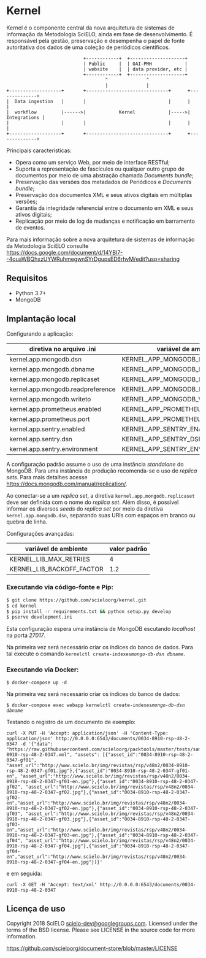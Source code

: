 # Kernel

Kernel é o componente central da nova arquitetura de sistemas de informação da
Metodologia SciELO, ainda em fase de desenvolvimento. É responsável pela gestão,
preservação e desempenha o papel de fonte autoritativa dos dados de uma coleção
de periódicos científicos.

```
                            +------------+  +--------------------+
                            | Public     |  | OAI-PMH            |
                            | website    |  | data provider, etc |
                            +------------+  +--------------------+
                                    ^              ^
                                    |              |
+-------------------+       +------------------------------+      +--------------+
|  Data ingestion   |       |                              |      |              |
|  workflow         |------>|            Kernel            |----->| Integrations |
|                   |       |                              |      |              |
+-------------------+       +------------------------------+      +--------------+
```

Principais características:

* Opera como um serviço Web, por meio de interface RESTful;
* Suporta a representação de fascículos ou qualquer outro grupo de documentos
por meio de uma abstração chamada *Documents bundle*;
* Preservação das versões dos metadados de Periódicos e *Documents bundle*;
* Preservação dos documentos XML e seus ativos digitais em múltiplas versões;
* Garantia da integridade referencial entre o documento em XML e seus ativos
digitais;
* Replicação por meio de log de mudanças e notificação em barramento de eventos.

Para mais informação sobre a nova arquitetura de sistemas de informação da Metodologia SciELO consulte https://docs.google.com/document/d/14YBl7--4ouaWBQhxzUYWRuhmegwnSYrDgupsED6rhvM/edit?usp=sharing

## Requisitos

* Python 3.7+
* MongoDB


## Implantação local

Configurando a aplicação:


diretiva no arquivo .ini          | variável de ambiente              | valor padrão
----------------------------------|-----------------------------------|--------------------
kernel.app.mongodb.dsn            | KERNEL_APP_MONGODB_DSN            | mongodb://db:27017
kernel.app.mongodb.dbname         | KERNEL_APP_MONGODB_DBNAME         | document-store
kernel.app.mongodb.replicaset     | KERNEL_APP_MONGODB_REPLICASET     |
kernel.app.mongodb.readpreference | KERNEL_APP_MONGODB_READPREFERENCE | secondaryPreferred
kernel.app.mongodb.writeto        | KERNEL_APP_MONGODB_WRITETO        | 1
kernel.app.prometheus.enabled     | KERNEL_APP_PROMETHEUS_ENABLED     | True
kernel.app.prometheus.port        | KERNEL_APP_PROMETHEUS_PORT        | 8087
kernel.app.sentry.enabled         | KERNEL_APP_SENTRY_ENABLED         | False 
kernel.app.sentry.dsn             | KERNEL_APP_SENTRY_DSN             | 
kernel.app.sentry.environment     | KERNEL_APP_SENTRY_ENVIRONMENT     | 


A configuração padrão assume o uso de uma instância *standalone* do MongoDB. Para
uma instância de produção recomenda-se o uso de *replica sets*. Para mais detalhes
acesse https://docs.mongodb.com/manual/replication/.

Ao conectar-se a um *replica set*, a diretiva `kernel.app.mongodb.replicaset`
deve ser definida com o nome do *replica set*. Além disso, é possível informar os diversos
*seeds* do *replica set* por meio da diretiva `kernel.app.mongodb.dsn`,
separando suas URIs com espaços em branco ou quebra de linha.


Configurações avançadas:


variável de ambiente      | valor padrão
--------------------------|-------------
KERNEL_LIB_MAX_RETRIES    | 4
KERNEL_LIB_BACKOFF_FACTOR | 1.2

### Executando via código-fonte e Pip:

```bash
$ git clone https://github.com/scieloorg/kernel.git
$ cd kernel
$ pip install -r requirements.txt && python setup.py develop
$ pserve development.ini
```

Esta configuração espera uma instância de MongoDB escutando *localhost* na
porta *27017*.

Na primeira vez será necessário criar os índices do banco de dados. Para tal
execute o comando `kernelctl create-indexes`*`mongo-db-dsn dbname`*.


### Executando via Docker:

`$ docker-compose up -d`

Na primeira vez será necessário criar os índices do banco de dados:

`$ docker-compose exec webapp kernelctl create-indexes`*`mongo-db-dsn dbname`*


Testando o registro de um documento de exemplo:

```
curl -X PUT -H 'Accept: application/json' -H 'Content-Type: application/json' http://0.0.0.0:6543/documents/0034-8910-rsp-48-2-0347 -d '{"data": "https://raw.githubusercontent.com/scieloorg/packtools/master/tests/samples/0034-8910-rsp-48-2-0347.xml", "assets": [{"asset_id":"0034-8910-rsp-48-2-0347-gf01", "asset_url":"http://www.scielo.br/img/revistas/rsp/v48n2/0034-8910-rsp-48-2-0347-gf01.jpg"},{"asset_id":"0034-8910-rsp-48-2-0347-gf01-en", "asset_url":"http://www.scielo.br/img/revistas/rsp/v48n2/0034-8910-rsp-48-2-0347-gf01-en.jpg"},{"asset_id":"0034-8910-rsp-48-2-0347-gf02", "asset_url":"http://www.scielo.br/img/revistas/rsp/v48n2/0034-8910-rsp-48-2-0347-gf02.jpg"},{"asset_id":"0034-8910-rsp-48-2-0347-gf02-en","asset_url":"http://www.scielo.br/img/revistas/rsp/v48n2/0034-8910-rsp-48-2-0347-gf02-en.jpg"},{"asset_id":"0034-8910-rsp-48-2-0347-gf03", "asset_url":"http://www.scielo.br/img/revistas/rsp/v48n2/0034-8910-rsp-48-2-0347-gf03.jpg"},{"asset_id":"0034-8910-rsp-48-2-0347-gf03-en","asset_url":"http://www.scielo.br/img/revistas/rsp/v48n2/0034-8910-rsp-48-2-0347-gf03-en.jpg"},{"asset_id":"0034-8910-rsp-48-2-0347-gf04", "asset_url":"http://www.scielo.br/img/revistas/rsp/v48n2/0034-8910-rsp-48-2-0347-gf04.jpg"},{"asset_id":"0034-8910-rsp-48-2-0347-gf04-en","asset_url":"http://www.scielo.br/img/revistas/rsp/v48n2/0034-8910-rsp-48-2-0347-gf04-en.jpg"}]}'
```

e em seguida:

```
curl -X GET -H 'Accept: text/xml' http://0.0.0.0:6543/documents/0034-8910-rsp-48-2-0347
```

## Licença de uso

Copyright 2018 SciELO <scielo-dev@googlegroups.com>. Licensed under the terms
of the BSD license. Please see LICENSE in the source code for more
information.

https://github.com/scieloorg/document-store/blob/master/LICENSE
